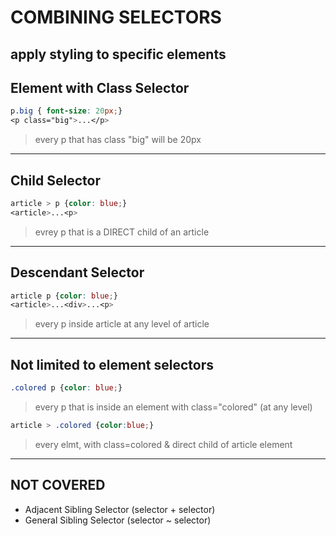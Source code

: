 # COMBINING SELECTORS
## apply styling to specific elements 
## Element with Class Selector
```css
p.big { font-size: 20px;}
<p class="big">...</p>
```
> every p that has class "big" will be 20px
---
## Child Selector 
```css
article > p {color: blue;}
<article>...<p>
```
> evrey p that is a DIRECT child of an article
---
## Descendant Selector
```css
article p {color: blue;}
<article>...<div>...<p>
```
> every p inside article at any level of article
---
## Not limited to element selectors
```css
.colored p {color: blue;}
``` 
> every p that is inside an element with class="colored" (at any level)
```css
article > .colored {color:blue;}
```
> every elmt, with class=colored & direct child of article element
---
## NOT COVERED
* Adjacent Sibling Selector (selector + selector)
* General Sibling Selector (selector ~ selector)
